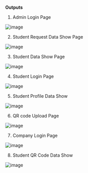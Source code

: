 ****Outputs****

1) Admin Login Page

![image](https://github.com/user-attachments/assets/5d17e354-b6d1-469f-aa0f-deee77932239)

2) Student Request Data Show Page

![image](https://github.com/user-attachments/assets/9bae5e66-074a-4fa0-9027-90b135a94399)

3) Student Data Show Page

![image](https://github.com/user-attachments/assets/1d319e98-e54e-491a-989c-1eae5ca181e2)

4) Student Login Page

![image](https://github.com/user-attachments/assets/af5fc5b8-551c-431d-a8d3-bf765221467e)

5) Student Profile Data Show

![image](https://github.com/user-attachments/assets/6bc904ae-3308-4055-9dab-51c3a19abaee)

6) QR code Upload Page

![image](https://github.com/user-attachments/assets/85c88241-69dc-4f7e-9443-bc1ba3cbc63e)

7) Company Login Page

![image](https://github.com/user-attachments/assets/19caf1da-34c2-4c95-9867-956c1c90a07d)

8) Student QR Code Data Show

![image](https://github.com/user-attachments/assets/20d2d0a0-5a53-4455-af01-3b845f3c6671)
